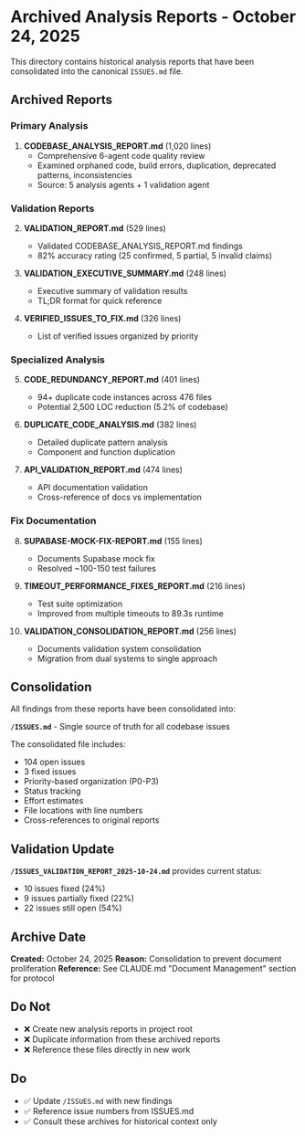 # Archived Analysis Reports - October 24, 2025

This directory contains historical analysis reports that have been consolidated into the canonical `ISSUES.md` file.

## Archived Reports

### Primary Analysis
1. **CODEBASE_ANALYSIS_REPORT.md** (1,020 lines)
   - Comprehensive 6-agent code quality review
   - Examined orphaned code, build errors, duplication, deprecated patterns, inconsistencies
   - Source: 5 analysis agents + 1 validation agent

### Validation Reports
2. **VALIDATION_REPORT.md** (529 lines)
   - Validated CODEBASE_ANALYSIS_REPORT.md findings
   - 82% accuracy rating (25 confirmed, 5 partial, 5 invalid claims)

3. **VALIDATION_EXECUTIVE_SUMMARY.md** (248 lines)
   - Executive summary of validation results
   - TL;DR format for quick reference

4. **VERIFIED_ISSUES_TO_FIX.md** (326 lines)
   - List of verified issues organized by priority

### Specialized Analysis
5. **CODE_REDUNDANCY_REPORT.md** (401 lines)
   - 94+ duplicate code instances across 476 files
   - Potential 2,500 LOC reduction (5.2% of codebase)

6. **DUPLICATE_CODE_ANALYSIS.md** (382 lines)
   - Detailed duplicate pattern analysis
   - Component and function duplication

7. **API_VALIDATION_REPORT.md** (474 lines)
   - API documentation validation
   - Cross-reference of docs vs implementation

### Fix Documentation
8. **SUPABASE-MOCK-FIX-REPORT.md** (155 lines)
   - Documents Supabase mock fix
   - Resolved ~100-150 test failures

9. **TIMEOUT_PERFORMANCE_FIXES_REPORT.md** (216 lines)
   - Test suite optimization
   - Improved from multiple timeouts to 89.3s runtime

10. **VALIDATION_CONSOLIDATION_REPORT.md** (256 lines)
    - Documents validation system consolidation
    - Migration from dual systems to single approach

## Consolidation

All findings from these reports have been consolidated into:

**`/ISSUES.md`** - Single source of truth for all codebase issues

The consolidated file includes:
- 104 open issues
- 3 fixed issues
- Priority-based organization (P0-P3)
- Status tracking
- Effort estimates
- File locations with line numbers
- Cross-references to original reports

## Validation Update

**`/ISSUES_VALIDATION_REPORT_2025-10-24.md`** provides current status:
- 10 issues fixed (24%)
- 9 issues partially fixed (22%)
- 22 issues still open (54%)

## Archive Date

**Created:** October 24, 2025
**Reason:** Consolidation to prevent document proliferation
**Reference:** See CLAUDE.md "Document Management" section for protocol

## Do Not

- ❌ Create new analysis reports in project root
- ❌ Duplicate information from these archived reports
- ❌ Reference these files directly in new work

## Do

- ✅ Update `/ISSUES.md` with new findings
- ✅ Reference issue numbers from ISSUES.md
- ✅ Consult these archives for historical context only
